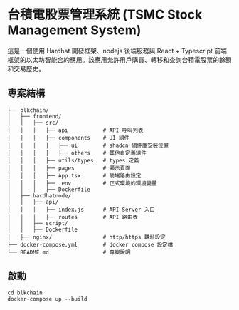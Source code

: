 # 台積電股票管理系統 (TSMC Stock Management System)
這是一個使用 Hardhat 開發框架、nodejs 後端服務與 React + Typescript 前端框架的以太坊智能合約應用。該應用允許用戶購買、轉移和查詢台積電股票的餘額和交易歷史。
## 專案結構
``` 
├── blkchain/
│   ├── frontend/
│   │   ├── src/
│   │   │   ├── api           # API 呼叫列表
│   │   │   ├── components    # UI 組件
│   │   │   │   ├── ui        # shadcn 組件庫安裝位置
│   │   │   │   ├── others    # 其他自定義組件
│   │   │   ├── utils/types   # types 定義
│   │   │   ├── pages         # 顯示頁面
│   │   │   ├── App.tsx       # 前端路由設定
│   │   │   ├── .env          # 正式環境的環境變量
│   │   │   ├── Dockerfile
│   ├── hardhatnode/
│   │   ├── api/
│   │   │   ├── index.js      # API Server 入口
│   │   │   ├── routes        # API 路由表
│   │   ├── script/
│   │   ├── Dockerfile
│   ├── nginx/                # http/https 轉址設定
├── docker-compose.yml        # docker compose 設定檔
└── README.md                 # 專案說明
```

## 啟動
```
cd blkchain
docker-compose up --build 
```